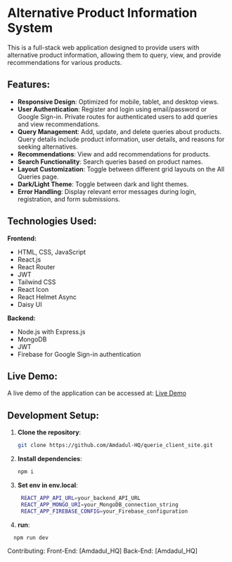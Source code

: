 # Alternative Product Information System

This is a full-stack web application designed to provide users with alternative product information, allowing them to query, view, and provide recommendations for various products.

## Features:

- **Responsive Design**: Optimized for mobile, tablet, and desktop views.
- **User Authentication**: Register and login using email/password or Google Sign-in. Private routes for authenticated users to add queries and view recommendations.
- **Query Management**: Add, update, and delete queries about products. Query details include product information, user details, and reasons for seeking alternatives.
- **Recommendations**: View and add recommendations for products.
- **Search Functionality**: Search queries based on product names.
- **Layout Customization**: Toggle between different grid layouts on the All Queries page.
- **Dark/Light Theme**: Toggle between dark and light themes.
- **Error Handling**: Display relevant error messages during login, registration, and form submissions.

## Technologies Used:

**Frontend:**
- HTML, CSS, JavaScript
- React.js
- React Router
- JWT
- Tailwind CSS
- React Icon
- React Helmet Async
- Daisy UI

**Backend:**
- Node.js with Express.js
- MongoDB
- JWT
- Firebase for Google Sign-in authentication

## Live Demo:

A live demo of the application can be accessed at: [Live Demo](https://pathway-pioneers.web.app/)

## Development Setup:

1. **Clone the repository**:
   ```bash
   git clone https://github.com/Amdadul-HQ/querie_client_site.git
   
2. **Install dependencies**:
   ```bash
   npm i
   
3. **Set env in env.local**:
   ```bash
    REACT_APP_API_URL=your_backend_API_URL
    REACT_APP_MONGO_URI=your_MongoDB_connection_string
    REACT_APP_FIREBASE_CONFIG=your_Firebase_configuration

4. **run**:
```bash
  npm run dev
```
Contributing:
Front-End: [Amdadul_HQ]
Back-End: [Amdadul_HQ]

